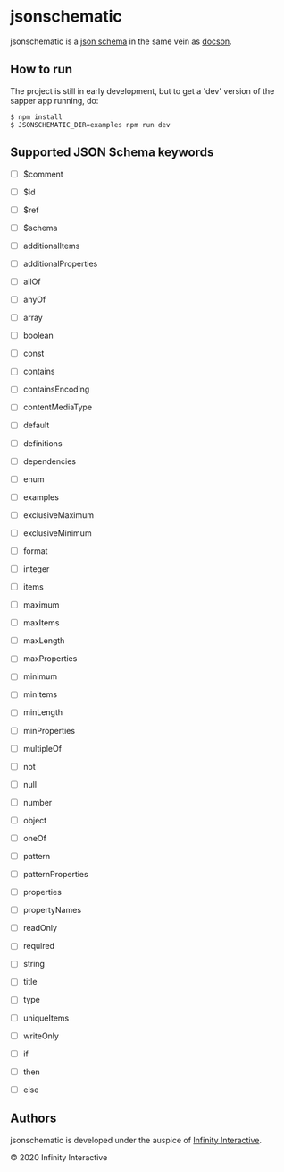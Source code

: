 # jsonschematic

jsonschematic is a [json schema][] in the same vein as
[docson][].

## How to run

The project is still in early development, but to get a 'dev'
version of the sapper app running, do:

    $ npm install
    $ JSONSCHEMATIC_DIR=examples npm run dev

## Supported JSON Schema keywords

- [ ] $comment
- [ ] $id
- [ ] $ref
- [ ] $schema
- [ ] additionalItems
- [ ] additionalProperties
- [ ] allOf
- [ ] anyOf
- [ ] array
- [ ] boolean
- [ ] const
- [ ] contains
- [ ] containsEncoding
- [ ] contentMediaType
- [ ] default
- [ ] definitions
- [ ] dependencies
- [ ] enum
- [ ] examples
- [ ] exclusiveMaximum
- [ ] exclusiveMinimum
- [ ] format
- [ ] integer
- [ ] items
- [ ] maximum
- [ ] maxItems
- [ ] maxLength
- [ ] maxProperties
- [ ] minimum
- [ ] minItems
- [ ] minLength
- [ ] minProperties
- [ ] multipleOf
- [ ] not
- [ ] null
- [ ] number
- [ ] object
- [ ] oneOf
- [ ] pattern
- [ ] patternProperties
- [ ] properties
- [ ] propertyNames
- [ ] readOnly
- [ ] required
- [ ] string
- [ ] title
- [ ] type
- [ ] uniqueItems
- [ ] writeOnly
- [ ] if
- [ ] then
- [ ] else


## Authors

jsonschematic is developed under the auspice of
[Infinity Interactive](https://www.iinteractive.com/).

© 2020 Infinity Interactive

[json schema]: https://json-schema.org
[docson]: https://github.com/lbovet/docson
